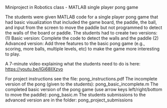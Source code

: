 Miniproject in Robotics class - MATLAB single player pong game

The students were given MATLAB code for a single player pong game that had basic visualization that included the game board, the paddle, the ball, and input from the screen to move the paddle but not programmed to detect the walls of the board or paddle. The students had to create two versions:
(1) Basic version: Complete the code to detect the walls and the paddle
(2) Advanced version: Add three features to the basic pong game (e.g., scoring, more balls, multiple levels, etc) to make the game more interesting to play.

A 7-minute video explaining what the students need to do is here: https://youtu.be/IGi68llXzyo

For project instructions see the file: pong_instructions.pdf
The incomplete version of the pong (given to the students): pong_basic_incomplete.m
The completed basic version of the pong game (use arrow keys left/right/bottom to move the paddle): pong_basic.m
The students submissions to the advanced version are in the folder: pong_project_submissions
